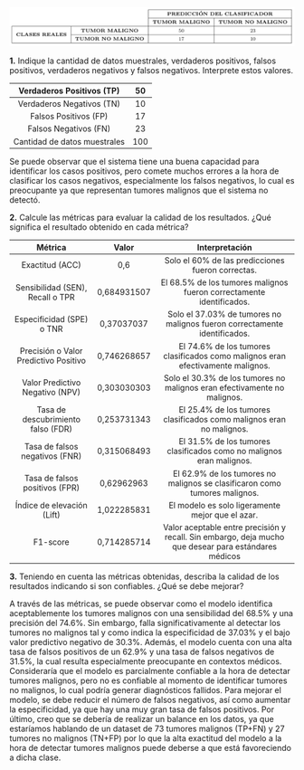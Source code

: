 ﻿![](3.3.2/Aspose.Words.66ad92a0-3e63-4e50-a6f7-cd1e805f212d.001.png)

**1.** Indique la cantidad de datos muestrales, verdaderos positivos, falsos positivos, verdaderos negativos y falsos negativos. Interprete estos valores.

|  Verdaderos Positivos (TP)   | 50  |
| :--------------------------: | :-: |
|  Verdaderos Negativos (TN)   | 10  |
|    Falsos Positivos (FP)     | 17  |
|    Falsos Negativos (FN)     | 23  |
| Cantidad de datos muestrales | 100 |

Se puede observar que el sistema tiene una buena capacidad para identificar los casos positivos, pero comete muchos errores a la hora de clasificar los casos negativos, especialmente los falsos negativos, lo cual es preocupante ya que representan tumores malignos que el sistema no detectó.

**2.** Calcule las métricas para evaluar la calidad de los resultados. ¿Qué significa el resultado obtenido en cada métrica?

|              **Métrica**              |  **Valor**  |                                          **Interpretación**                                          |
| :-----------------------------------: | :---------: | :--------------------------------------------------------------------------------------------------: |
|            Exactitud (ACC)            |     0,6     |                          Solo el 60% de las predicciones fueron correctas.                           |
|   Sensibilidad (SEN), Recall o TPR    | 0,684931507 |                 El 68.5% de los tumores malignos fueron correctamente identificados.                 |
|       Especificidad (SPE) o TNR       | 0,37037037  |              Solo el 37.03% de tumores no malignos fueron correctamente identificados.               |
| Precisión o Valor Predictivo Positivo | 0,746268657 |           El 74.6% de los tumores clasificados como malignos eran efectivamente malignos.            |
|    Valor Predictivo Negativo (NPV)    | 0,303030303 |               Solo el 30.3% de los tumores no malignos eran efectivamente no malignos.               |
|  Tasa de descubrimiento falso (FDR)   | 0,253731343 |                 El 25.4% de los tumores clasificados como malignos eran no malignos.                 |
|    Tasa de falsos negativos (FNR)     | 0,315068493 |                 El 31.5% de los tumores clasificados como no malignos eran malignos.                 |
|    Tasa de falsos positivos (FPR)     | 0,62962963  |              El 62.9% de los tumores no malignos se clasificaron como tumores malignos.              |
|      Índice de elevación (Lift)       | 1,022285831 |                           El modelo es solo ligeramente mejor que el azar.                           |
|               F1-score                | 0,714285714 | Valor aceptable entre precisión y recall. Sin embargo, deja mucho que desear para estándares médicos |

**3.** Teniendo en cuenta las métricas obtenidas, describa la calidad de los resultados indicando si son confiables. ¿Qué se debe mejorar?

A través de las métricas, se puede observar como el modelo identifica aceptablemente los tumores malignos con una sensibilidad del 68.5% y una precisión del 74.6%. Sin embargo, falla significativamente al detectar los tumores no malignos tal y como indica la especificidad de 37.03% y el bajo valor predictivo negativo de 30.3%. Además, el modelo cuenta con una alta tasa de falsos positivos de un 62.9% y una tasa de falsos negativos de 31.5%, la cual resulta especialmente preocupante en contextos médicos. Consideraría que el modelo es parcialmente confiable a la hora de detectar tumores malignos, pero no es confiable al momento de identificar tumores no malignos, lo cual podría generar diagnósticos fallidos. Para mejorar el modelo, se debe reducir el número de falsos negativos, así como aumentar la especificidad, ya que hay una muy gran tasa de falsos positivos. Por último, creo que se debería de realizar un balance en los datos, ya que estaríamos hablando de un dataset de 73 tumores malignos (TP+FN) y 27 tumores no malignos (TN+FP) por lo que la alta exactitud del modelo a la hora de detectar tumores malignos puede deberse a que está favoreciendo a dicha clase.
